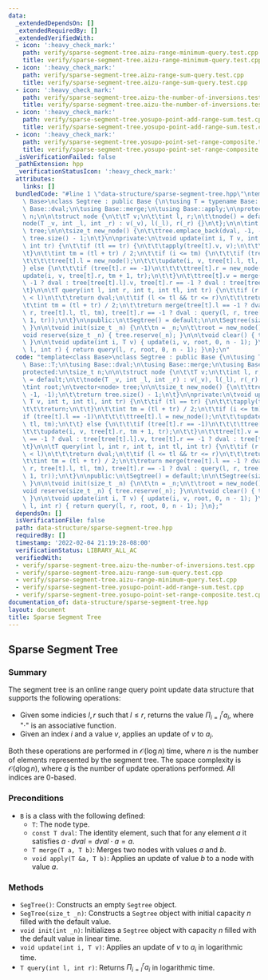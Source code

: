 ```yaml
---
data:
  _extendedDependsOn: []
  _extendedRequiredBy: []
  _extendedVerifiedWith:
  - icon: ':heavy_check_mark:'
    path: verify/sparse-segment-tree.aizu-range-minimum-query.test.cpp
    title: verify/sparse-segment-tree.aizu-range-minimum-query.test.cpp
  - icon: ':heavy_check_mark:'
    path: verify/sparse-segment-tree.aizu-range-sum-query.test.cpp
    title: verify/sparse-segment-tree.aizu-range-sum-query.test.cpp
  - icon: ':heavy_check_mark:'
    path: verify/sparse-segment-tree.aizu-the-number-of-inversions.test.cpp
    title: verify/sparse-segment-tree.aizu-the-number-of-inversions.test.cpp
  - icon: ':heavy_check_mark:'
    path: verify/sparse-segment-tree.yosupo-point-add-range-sum.test.cpp
    title: verify/sparse-segment-tree.yosupo-point-add-range-sum.test.cpp
  - icon: ':heavy_check_mark:'
    path: verify/sparse-segment-tree.yosupo-point-set-range-composite.test.cpp
    title: verify/sparse-segment-tree.yosupo-point-set-range-composite.test.cpp
  _isVerificationFailed: false
  _pathExtension: hpp
  _verificationStatusIcon: ':heavy_check_mark:'
  attributes:
    links: []
  bundledCode: "#line 1 \"data-structure/sparse-segment-tree.hpp\"\ntemplate<class\
    \ Base>\nclass Segtree : public Base {\n\tusing T = typename Base::T;\n\tusing\
    \ Base::dval;\n\tusing Base::merge;\n\tusing Base::apply;\n\nprotected:\n\tsize_t\
    \ n;\n\n\tstruct node {\n\t\tT v;\n\t\tint l, r;\n\t\tnode() = default;\n\t\t\
    node(T _v, int _l, int _r) : v(_v), l(_l), r(_r) {}\n\t};\n\n\tint root;\n\tvector<node>\
    \ tree;\n\n\tsize_t new_node() {\n\t\ttree.emplace_back(dval, -1, -1);\n\t\treturn\
    \ tree.size() - 1;\n\t}\n\nprivate:\n\tvoid update(int i, T v, int t, int tl,\
    \ int tr) {\n\t\tif (tl == tr) {\n\t\t\tapply(tree[t].v, v);\n\t\t\treturn;\n\t\
    \t}\n\t\tint tm = (tl + tr) / 2;\n\t\tif (i <= tm) {\n\t\t\tif (tree[t].l == -1)\n\
    \t\t\t\ttree[t].l = new_node();\n\t\t\tupdate(i, v, tree[t].l, tl, tm);\n\t\t\
    } else {\n\t\t\tif (tree[t].r == -1)\n\t\t\t\ttree[t].r = new_node();\n\t\t\t\
    update(i, v, tree[t].r, tm + 1, tr);\n\t\t}\n\t\ttree[t].v = merge(tree[t].l ==\
    \ -1 ? dval : tree[tree[t].l].v, tree[t].r == -1 ? dval : tree[tree[t].r].v);\n\
    \t}\n\n\tT query(int l, int r, int t, int tl, int tr) {\n\t\tif (r < tl || tr\
    \ < l)\n\t\t\treturn dval;\n\t\tif (l <= tl && tr <= r)\n\t\t\treturn tree[t].v;\n\
    \t\tint tm = (tl + tr) / 2;\n\t\treturn merge(tree[t].l == -1 ? dval : query(l,\
    \ r, tree[t].l, tl, tm), tree[t].r == -1 ? dval : query(l, r, tree[t].r, tm +\
    \ 1, tr));\n\t}\n\npublic:\n\tSegtree() = default;\n\n\tSegtree(size_t _n) { init(_n);\
    \ }\n\n\tvoid init(size_t _n) {\n\t\tn = _n;\n\t\troot = new_node();\n\t}\n\n\t\
    void reserve(size_t _n) { tree.reserve(_n); }\n\n\tvoid clear() { tree.clear();\
    \ }\n\n\tvoid update(int i, T v) { update(i, v, root, 0, n - 1); }\n\n\tT query(int\
    \ l, int r) { return query(l, r, root, 0, n - 1); }\n};\n"
  code: "template<class Base>\nclass Segtree : public Base {\n\tusing T = typename\
    \ Base::T;\n\tusing Base::dval;\n\tusing Base::merge;\n\tusing Base::apply;\n\n\
    protected:\n\tsize_t n;\n\n\tstruct node {\n\t\tT v;\n\t\tint l, r;\n\t\tnode()\
    \ = default;\n\t\tnode(T _v, int _l, int _r) : v(_v), l(_l), r(_r) {}\n\t};\n\n\
    \tint root;\n\tvector<node> tree;\n\n\tsize_t new_node() {\n\t\ttree.emplace_back(dval,\
    \ -1, -1);\n\t\treturn tree.size() - 1;\n\t}\n\nprivate:\n\tvoid update(int i,\
    \ T v, int t, int tl, int tr) {\n\t\tif (tl == tr) {\n\t\t\tapply(tree[t].v, v);\n\
    \t\t\treturn;\n\t\t}\n\t\tint tm = (tl + tr) / 2;\n\t\tif (i <= tm) {\n\t\t\t\
    if (tree[t].l == -1)\n\t\t\t\ttree[t].l = new_node();\n\t\t\tupdate(i, v, tree[t].l,\
    \ tl, tm);\n\t\t} else {\n\t\t\tif (tree[t].r == -1)\n\t\t\t\ttree[t].r = new_node();\n\
    \t\t\tupdate(i, v, tree[t].r, tm + 1, tr);\n\t\t}\n\t\ttree[t].v = merge(tree[t].l\
    \ == -1 ? dval : tree[tree[t].l].v, tree[t].r == -1 ? dval : tree[tree[t].r].v);\n\
    \t}\n\n\tT query(int l, int r, int t, int tl, int tr) {\n\t\tif (r < tl || tr\
    \ < l)\n\t\t\treturn dval;\n\t\tif (l <= tl && tr <= r)\n\t\t\treturn tree[t].v;\n\
    \t\tint tm = (tl + tr) / 2;\n\t\treturn merge(tree[t].l == -1 ? dval : query(l,\
    \ r, tree[t].l, tl, tm), tree[t].r == -1 ? dval : query(l, r, tree[t].r, tm +\
    \ 1, tr));\n\t}\n\npublic:\n\tSegtree() = default;\n\n\tSegtree(size_t _n) { init(_n);\
    \ }\n\n\tvoid init(size_t _n) {\n\t\tn = _n;\n\t\troot = new_node();\n\t}\n\n\t\
    void reserve(size_t _n) { tree.reserve(_n); }\n\n\tvoid clear() { tree.clear();\
    \ }\n\n\tvoid update(int i, T v) { update(i, v, root, 0, n - 1); }\n\n\tT query(int\
    \ l, int r) { return query(l, r, root, 0, n - 1); }\n};"
  dependsOn: []
  isVerificationFile: false
  path: data-structure/sparse-segment-tree.hpp
  requiredBy: []
  timestamp: '2022-02-04 21:19:28-08:00'
  verificationStatus: LIBRARY_ALL_AC
  verifiedWith:
  - verify/sparse-segment-tree.aizu-the-number-of-inversions.test.cpp
  - verify/sparse-segment-tree.aizu-range-sum-query.test.cpp
  - verify/sparse-segment-tree.aizu-range-minimum-query.test.cpp
  - verify/sparse-segment-tree.yosupo-point-add-range-sum.test.cpp
  - verify/sparse-segment-tree.yosupo-point-set-range-composite.test.cpp
documentation_of: data-structure/sparse-segment-tree.hpp
layout: document
title: Sparse Segment Tree
---
```


## Sparse Segment Tree

### Summary

The segment tree is an online range query point update data structure that supports the following operations:
- Given some indicies $l, r$ such that $l \leq r$, returns the value $\Pi_{i = l}^r a_i$, where "$\cdot$" is an associative function.
- Given an index $i$ and a value $v$, applies an update of $v$ to $a_i$. 

Both these operations are performed in $\mathcal{O}(\log n)$ time, where $n$ is the number of elements represented by the segment tree. The space complexity is $\mathcal{O}(q \log n)$, where $q$ is the number of update operations performed. All indices are 0-based. 

### Preconditions

- `B` is a class with the following defined:
  - `T`: The node type.
  - `const T dval`: The identity element, such that for any element $a$ it satisfies $a \cdot dval = dval \cdot a = a$.
  - `T merge(T a, T b)`: Merges two nodes with values $a$ and $b$. 
  - `void apply(T &a, T b)`: Applies an update of value $b$ to a node with value $a$. 

### Methods

- `SegTree()`: Constructs an empty `Segtree` object.
- `SegTree(size_t _n)`: Constructs a `Segtree` object with initial capacity $n$ filled with the default value.
- `void init(int _n)`: Initializes a `Segtree` object with capacity $n$ filled with the default value in linear time. 
- `void update(int i, T v)`: Applies an update of $v$ to $a_i$ in logarithmic time. 
- `T query(int l, int r)`: Returns $\Pi_{i = l}^r a_i$ in logarithmic time. 